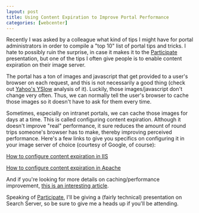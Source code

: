 ```yaml
---
layout: post
title: Using Content Expiration to Improve Portal Performance
categories: [webcenter]
---
```


Recently I was asked by a colleague what kind of tips I might have for portal administrators in order to compile a "top 10" list of portal tips and tricks. I hate to possibly ruin the surprise, in case it makes it to the [Participate][1] presentation, but one of the tips I often give people is to enable content expiration on their image server. 

The portal has a ton of images and javascript that get provided to a user's browser on each request, and this is not necessarily a good thing (check out [Yahoo's YSlow][2] analysis of it). Luckily, those images/javascript don't change very often. Thus, we can normally tell the user's browser to cache those images so it doesn't have to ask for them every time.

Sometimes, especially on intranet portals, we can cache those images for days at a time. This is called configuring content expiration. Although it doesn't improve "real" performance, it sure reduces the amount of round trips someone's browser has to make, thereby improving perceived performance. Here's a few links to give you specifics on configuring it in your image server of choice (courtesy of Google, of course):

[How to configure content expiration in IIS][3]

[How to configure content expiration in Apache][4]

And if you're looking for more details on caching/performance improvement, [this is an interesting article][5].

Speaking of [Participate][1], I'll be giving a (fairly technical) presentation on Search Server, so be sure to give me a heads up if you'll be attending.


 [1]: http://www.bea.com/participate/
 [2]: http://developer.yahoo.com/yslow/
 [3]: http://technet2.microsoft.com/windowsserver/en/library/1beefc3b-5117-4812-81a5-f7cf7b1997b71033.mspx
 [4]: http://httpd.apache.org/docs/2.0/mod/mod_expires.html
 [5]: http://www.mnot.net/cache_docs/#EXPIRES